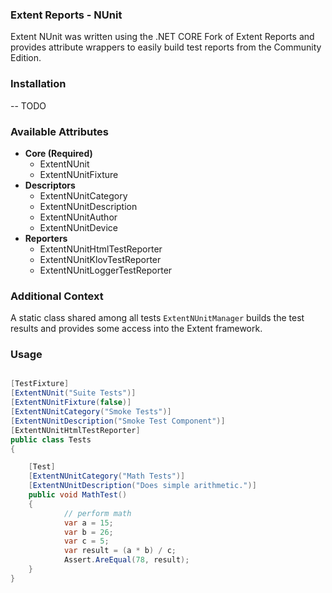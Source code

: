 ﻿### Extent Reports - NUnit

Extent NUnit was written using the .NET CORE Fork of Extent Reports and provides attribute wrappers to easily build test reports from the Community Edition.

### Installation 

-- TODO

### Available Attributes

* **Core (Required)**
  * ExtentNUnit
  * ExtentNUnitFixture
* **Descriptors**
  * ExtentNUnitCategory
  * ExtentNUnitDescription
  * ExtentNUnitAuthor
  * ExtentNUnitDevice
* **Reporters**
  * ExtentNUnitHtmlTestReporter
  * ExtentNUnitKlovTestReporter
  * ExtentNUnitLoggerTestReporter

### Additional Context
A static class shared among all tests `ExtentNUnitManager` builds the test results and provides some access into the Extent framework.

### Usage
```cs

[TestFixture]
[ExtentNUnit("Suite Tests")]
[ExtentNUnitFixture(false)]
[ExtentNUnitCategory("Smoke Tests")]
[ExtentNUnitDescription("Smoke Test Component")]
[ExtentNUnitHtmlTestReporter]
public class Tests
{

    [Test]
    [ExtentNUnitCategory("Math Tests")]
    [ExtentNUnitDescription("Does simple arithmetic.")]
    public void MathTest()
    {
            // perform math
            var a = 15;
            var b = 26;
            var c = 5;
            var result = (a * b) / c;
            Assert.AreEqual(78, result);
    }
}
```  